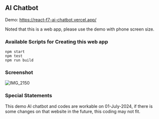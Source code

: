 ## AI Chatbot
Demo: https://react-f7-ai-chatbot.vercel.app/

Noted that this is a web app, please use the demo with phone screen size.

### Available Scripts for Creating this web app

```
npm start
npm test
npm run build
```

### Screenshot
![IMG_2150](https://github.com/kaian9804/react-f7-ai-chatbot/assets/34164281/4d8f4529-de3f-4738-bcc0-dbfca2f5c39e)

### Special Statements

This demo AI chatbot and codes are workable on 01-July-2024, if there is some changes on that website in the future, this coding may not fit.

